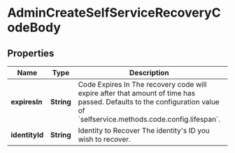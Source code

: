 

# AdminCreateSelfServiceRecoveryCodeBody


## Properties

| Name | Type | Description | Notes |
|------------ | ------------- | ------------- | -------------|
|**expiresIn** | **String** | Code Expires In  The recovery code will expire after that amount of time has passed. Defaults to the configuration value of &#x60;selfservice.methods.code.config.lifespan&#x60;. |  [optional] |
|**identityId** | **String** | Identity to Recover  The identity&#39;s ID you wish to recover. |  |



